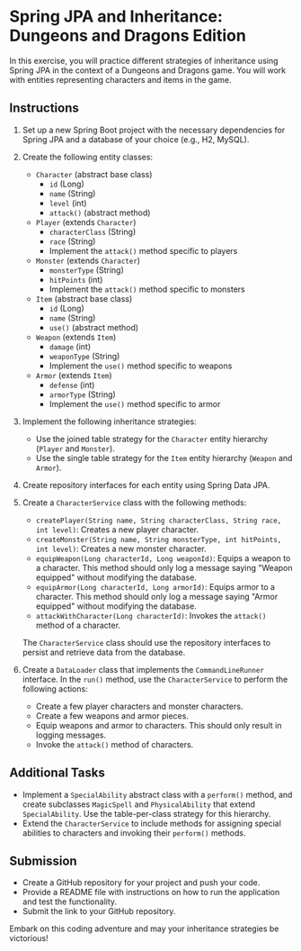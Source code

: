# Spring JPA and Inheritance: Dungeons and Dragons Edition

In this exercise, you will practice different strategies of inheritance using Spring JPA in the context of a Dungeons and Dragons game. You will work with entities representing characters and items in the game.

## Instructions

1. Set up a new Spring Boot project with the necessary dependencies for Spring JPA and a database of your choice (e.g., H2, MySQL).

2. Create the following entity classes:
   - `Character` (abstract base class)
     - `id` (Long)
     - `name` (String)
     - `level` (int)
     - `attack()` (abstract method)
   - `Player` (extends `Character`)
     - `characterClass` (String)
     - `race` (String)
     - Implement the `attack()` method specific to players
   - `Monster` (extends `Character`)
     - `monsterType` (String)
     - `hitPoints` (int)
     - Implement the `attack()` method specific to monsters
   - `Item` (abstract base class)
     - `id` (Long)
     - `name` (String)
     - `use()` (abstract method)
   - `Weapon` (extends `Item`)
     - `damage` (int)
     - `weaponType` (String)
     - Implement the `use()` method specific to weapons
   - `Armor` (extends `Item`)
     - `defense` (int)
     - `armorType` (String)
     - Implement the `use()` method specific to armor

3. Implement the following inheritance strategies:
   - Use the joined table strategy for the `Character` entity hierarchy (`Player` and `Monster`).
   - Use the single table strategy for the `Item` entity hierarchy (`Weapon` and `Armor`).

4. Create repository interfaces for each entity using Spring Data JPA.

5. Create a `CharacterService` class with the following methods:
   - `createPlayer(String name, String characterClass, String race, int level)`: Creates a new player character.
   - `createMonster(String name, String monsterType, int hitPoints, int level)`: Creates a new monster character.
   - `equipWeapon(Long characterId, Long weaponId)`: Equips a weapon to a character. This method should only log a message saying "Weapon equipped" without modifying the database.
   - `equipArmor(Long characterId, Long armorId)`: Equips armor to a character. This method should only log a message saying "Armor equipped" without modifying the database.
   - `attackWithCharacter(Long characterId)`: Invokes the `attack()` method of a character.

   The `CharacterService` class should use the repository interfaces to persist and retrieve data from the database.

6. Create a `DataLoader` class that implements the `CommandLineRunner` interface. In the `run()` method, use the `CharacterService` to perform the following actions:
   - Create a few player characters and monster characters.
   - Create a few weapons and armor pieces.
   - Equip weapons and armor to characters. This should only result in logging messages.
   - Invoke the `attack()` method of characters.

## Additional Tasks

- Implement a `SpecialAbility` abstract class with a `perform()` method, and create subclasses `MagicSpell` and `PhysicalAbility` that extend `SpecialAbility`. Use the table-per-class strategy for this hierarchy.
- Extend the `CharacterService` to include methods for assigning special abilities to characters and invoking their `perform()` methods.

## Submission

- Create a GitHub repository for your project and push your code.
- Provide a README file with instructions on how to run the application and test the functionality.
- Submit the link to your GitHub repository.

Embark on this coding adventure and may your inheritance strategies be victorious!
